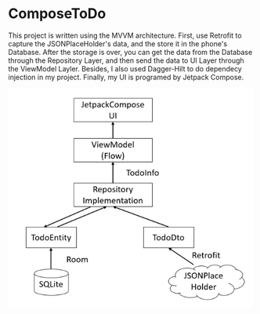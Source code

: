 # ComposeToDo
This project is written using the MVVM architecture. First, use Retrofit to capture the JSONPlaceHolder's data, and the store it in the phone's Database. After the storage is over, you can get the data from the Database through the Repository Layer, and then send the data to UI Layer through the ViewModel Layler. Besides, I also used Dagger-Hilt to do dependecy injection in my project. Finally, my UI is programed by Jetpack Compose.

<img src="https://github.com/Jordan0222/ComposeToDo/blob/master/app/src/main/res/drawable-v24/todo.png" width="500">
